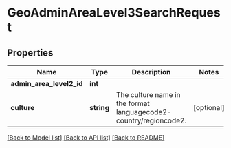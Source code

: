 # GeoAdminAreaLevel3SearchRequest

## Properties
Name | Type | Description | Notes
------------ | ------------- | ------------- | -------------
**admin_area_level2_id** | **int** |  | 
**culture** | **string** | The culture name in the format languagecode2-country/regioncode2. | [optional] 

[[Back to Model list]](../README.md#documentation-for-models) [[Back to API list]](../README.md#documentation-for-api-endpoints) [[Back to README]](../README.md)


